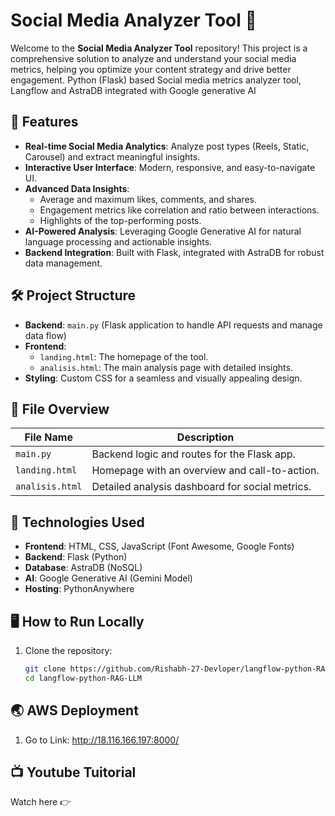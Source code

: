 # Social Media Analyzer Tool 🌟

Welcome to the **Social Media Analyzer Tool** repository! This project is a comprehensive solution to analyze and understand your social media metrics, helping you optimize your content strategy and drive better engagement. Python (Flask) based Social media metrics analyzer tool, Langflow and AstraDB integrated with Google generative AI

## 🚀 Features

- **Real-time Social Media Analytics**: Analyze post types (Reels, Static, Carousel) and extract meaningful insights.
- **Interactive User Interface**: Modern, responsive, and easy-to-navigate UI.
- **Advanced Data Insights**:
  - Average and maximum likes, comments, and shares.
  - Engagement metrics like correlation and ratio between interactions.
  - Highlights of the top-performing posts.
- **AI-Powered Analysis**: Leveraging Google Generative AI for natural language processing and actionable insights.
- **Backend Integration**: Built with Flask, integrated with AstraDB for robust data management.

## 🛠️ Project Structure

- **Backend**: `main.py` (Flask application to handle API requests and manage data flow)
- **Frontend**: 
  - `landing.html`: The homepage of the tool.
  - `analisis.html`: The main analysis page with detailed insights.
- **Styling**: Custom CSS for a seamless and visually appealing design.

## 📂 File Overview

| File Name        | Description                                      |
|-------------------|--------------------------------------------------|
| `main.py`         | Backend logic and routes for the Flask app.      |
| `landing.html`    | Homepage with an overview and call-to-action.    |
| `analisis.html`   | Detailed analysis dashboard for social metrics.  |

## 🔧 Technologies Used

- **Frontend**: HTML, CSS, JavaScript (Font Awesome, Google Fonts)
- **Backend**: Flask (Python)
- **Database**: AstraDB (NoSQL)
- **AI**: Google Generative AI (Gemini Model)
- **Hosting**: PythonAnywhere

## 🖥️ How to Run Locally

1. Clone the repository:
   ```bash
   git clone https://github.com/Rishabh-27-Devloper/langflow-python-RAG-LLM.git
   cd langflow-python-RAG-LLM
   ```
## 🌏 AWS Deployment

1. Go to Link:
   http://18.116.166.197:8000/

## 📺 Youtube Tuitorial

Watch here 👉 
